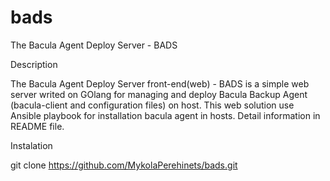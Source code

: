 # bads
The Bacula Agent Deploy Server - BADS

Description

The Bacula Agent Deploy Server front-end(web) - BADS is a simple web server writed on GOlang for managing and deploy Bacula Backup Agent (bacula-client and configuration files) on host.
This web solution use Ansible playbook for installation bacula agent in hosts.
Detail information in README file.

Instalation

git clone https://github.com/MykolaPerehinets/bads.git

